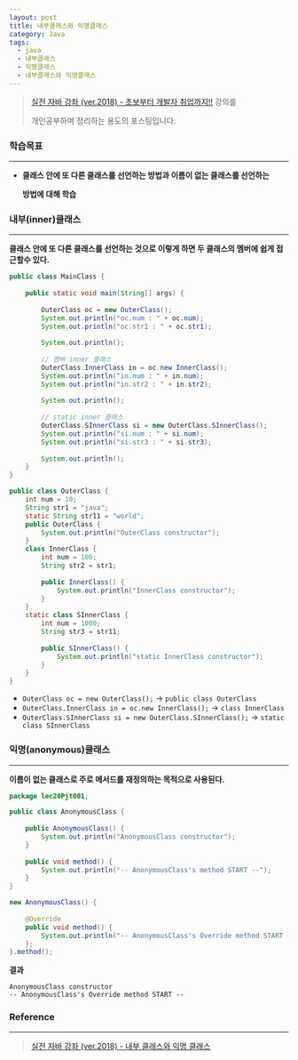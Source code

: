 ```yaml
---
layout: post
title: 내부클래스와 익명클래스
category: Java
tags:
  - java
  - 내부클래스
  - 익명클래스
  - 내부클래스와 익명클래스
---
```




> [실전 자바 강좌 (ver.2018) - 초보부터 개발자 취업까지!!](https://www.inflearn.com/course/%EC%8B%A4%EC%A0%84-%EC%9E%90%EB%B0%94_java-renew/) 강의를
>
> 개인공부하며 정리하는 용도의 포스팅입니다.



### 학습목표

---

- **클래스 안에 또 다른 클래스를 선언하는 방법과 이름이 없는 클래스를 선언하는**

  **방법에 대해 학습**



### 내부(inner)클래스

---

**클래스 안에 또 다른 클래스를 선언하는 것으로 이렇게 하면 두 클래스의 멤버에 쉽게 접근할수 있다.**



```java
public class MainClass {
    
    public static void main(String[] args) {
        
        OuterClass oc = new OuterClass();
        System.out.println("oc.num : " + oc.num);
        System.out.println("oc.str1 : " + oc.str1);
        
        System.out.println();
        
        // 멤버 inner 클래스
        OuterClass.InnerClass in = oc.new InnerClass();
        System.out.println("in.num : " + in.num);
        System.out.println("in.str2 : " + in.str2);
        
        System.out.println();
        
        // static inner 클래스
        OuterClass.SInnerClass si = new OuterClass.SInnerClass();
        System.out.println("si.num : " + si.num);
        System.out.println("si.str3 : " + si.str3);
        
        System.out.println();
    }
}
```



```java
public class OuterClass {
    int num = 10;
    String str1 = "java";
    static String str11 = "world";
    public OuterClass {
        System.out.println("OuterClass constructor");
    }
    class InnerClass {
        int num = 100;
        String str2 = str1;
        
        public InnerClass() {
            System.out.println("InnerClass constructor");
        }
    }
    static class SInnerClass {
        int num = 1000;
        String str3 = str11;
        
        public SInnerClass() {
            System.out.println("static InnerClass constructor");
        }
    }
}
```

- `OuterClass oc = new OuterClass();` -> `public class OuterClass`
- `OuterClass.InnerClass in = oc.new InnerClass();` ->  `class InnerClass`
- `OuterClass.SInnerClass si = new OuterClass.SInnerClass();` -> `static class SInnerClass`





### 익명(anonymous)클래스

---

**이름이 없는 클래스로 주로 메서드를 재정의하는 목적으로 사용된다.**



```java
package lec20Pjt001;

public class AnonymousClass {
    
    public AnonymousClass() {
        System.out.println("AnonymousClass constructor");
    }
    
    public void method() {
        System.out.println("-- AnonymousClass's method START --");
    }
}
```



```java
new AnonymousClass() {
    
    @Override
    public void method() {
        System.out.println("-- AnonymousClass's Override method START --");
    };
}.method();
```



**결과**

```
AnonymousClass constructor
-- AnonymousClass's Override method START --
```





### Reference

---

> [실전 자바 강좌 (ver.2018) - 내부 클래스와 익명 클래스](https://www.inflearn.com/course/%EC%8B%A4%EC%A0%84-%EC%9E%90%EB%B0%94_java-renew/%EB%82%B4%EB%B6%80-%ED%81%B4%EB%9E%98%EC%8A%A4%EC%99%80-%EC%9D%B5%EB%AA%85-%ED%81%B4%EB%9E%98%EC%8A%A4/)

